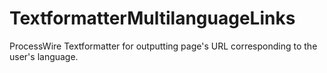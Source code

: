 # TextformatterMultilanguageLinks
ProcessWire Textformatter for outputting page's URL corresponding to the user's language. 
